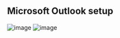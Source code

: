 ## Microsoft Outlook setup 
![image](https://github.com/rafid29mehda/M365-Troubleshooting/assets/71279591/d68b8c86-cf9c-4160-a105-6d9d4b90011a)
![image](https://github.com/rafid29mehda/M365-Troubleshooting/assets/71279591/9ec6ca8f-5563-49be-ae7d-9e1bf04bdc46)
